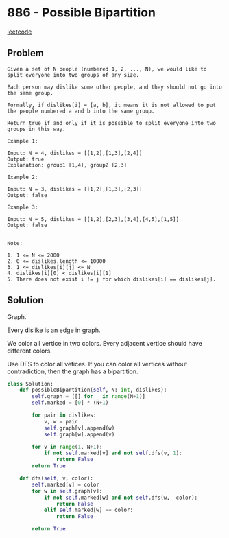 # 886 - Possible Bipartition

[leetcode](https://leetcode.com/problems/possible-bipartition/)

## Problem

    Given a set of N people (numbered 1, 2, ..., N), we would like to split everyone into two groups of any size.
    
    Each person may dislike some other people, and they should not go into the same group. 
    
    Formally, if dislikes[i] = [a, b], it means it is not allowed to put the people numbered a and b into the same group.
    
    Return true if and only if it is possible to split everyone into two groups in this way.
    
    Example 1:
    
    Input: N = 4, dislikes = [[1,2],[1,3],[2,4]]
    Output: true
    Explanation: group1 [1,4], group2 [2,3]
    
    Example 2:
    
    Input: N = 3, dislikes = [[1,2],[1,3],[2,3]]
    Output: false
    
    Example 3:
    
    Input: N = 5, dislikes = [[1,2],[2,3],[3,4],[4,5],[1,5]]
    Output: false
    
    
    Note:
    
    1. 1 <= N <= 2000
    2. 0 <= dislikes.length <= 10000
    3. 1 <= dislikes[i][j] <= N
    4. dislikes[i][0] < dislikes[i][1]
    5. There does not exist i != j for which dislikes[i] == dislikes[j].

## Solution

Graph.

Every dislike is an edge in graph.

We color all vertice in two colors. Every adjacent vertice should have different colors.

Use DFS to color all vetices. If you can color all vertices without contradiction, then the graph has a bipartition.

```python
class Solution:
    def possibleBipartition(self, N: int, dislikes):
        self.graph = [[] for _ in range(N+1)]
        self.marked = [0] * (N+1)

        for pair in dislikes:
            v, w = pair
            self.graph[v].append(w)
            self.graph[w].append(v)

        for v in range(1, N+1):
            if not self.marked[v] and not self.dfs(v, 1):
                return False
        return True    

    def dfs(self, v, color):
        self.marked[v] = color
        for w in self.graph[v]:
            if not self.marked[w] and not self.dfs(w, -color):
                return False
            elif self.marked[w] == color:
                return False

        return True
```
